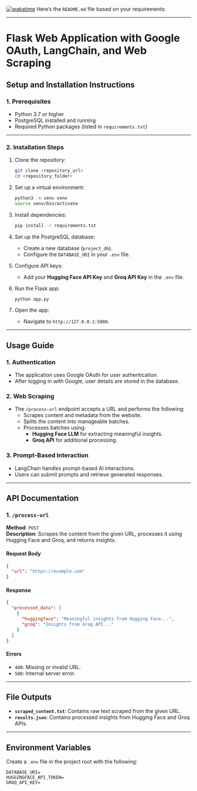 [![wakatime](https://wakatime.com/badge/github/Pallav2905-py/ideh.svg)](https://wakatime.com/badge/github/Pallav2905-py/ideh)
Here’s the `README.md` file based on your requirements:

---

# **Flask Web Application with Google OAuth, LangChain, and Web Scraping**

## **Setup and Installation Instructions**

### **1. Prerequisites**
- Python 3.7 or higher
- PostgreSQL installed and running
- Required Python packages (listed in `requirements.txt`)

---

### **2. Installation Steps**
1. Clone the repository:
   ```bash
   git clone <repository_url>
   cd <repository_folder>
   ```

2. Set up a virtual environment:
   ```bash
   python3 -m venv venv
   source venv/bin/activate
   ```

3. Install dependencies:
   ```bash
   pip install -r requirements.txt
   ```

4. Set up the PostgreSQL database:
   - Create a new database (`project_db`).
   - Configure the `DATABASE_URI` in your `.env` file.

5. Configure API keys:
   - Add your **Hugging Face API Key** and **Groq API Key** in the `.env` file.

6. Run the Flask app:
   ```bash
   python app.py
   ```

7. Open the app:
   - Navigate to `http://127.0.0.1:5000`.

---

## **Usage Guide**

### **1. Authentication**
- The application uses Google OAuth for user authentication.
- After logging in with Google, user details are stored in the database.

### **2. Web Scraping**
- The `/process-url` endpoint accepts a URL and performs the following:
  - Scrapes content and metadata from the website.
  - Splits the content into manageable batches.
  - Processes batches using:
    - **Hugging Face LLM** for extracting meaningful insights.
    - **Groq API** for additional processing.

### **3. Prompt-Based Interaction**
- LangChain handles prompt-based AI interactions.
- Users can submit prompts and retrieve generated responses.

---

## **API Documentation**

### **1. `/process-url`**
**Method**: `POST`  
**Description**: Scrapes the content from the given URL, processes it using Hugging Face and Groq, and returns insights.  

#### **Request Body**
```json
{
  "url": "https://example.com"
}
```

#### **Response**
```json
{
  "processed_data": [
    {
      "huggingface": "Meaningful insights from Hugging Face...",
      "groq": "Insights from Groq API..."
    }
  ]
}
```

#### **Errors**
- `400`: Missing or invalid URL.
- `500`: Internal server error.

---

## **File Outputs**
- **`scraped_content.txt`**: Contains raw text scraped from the given URL.
- **`results.json`**: Contains processed insights from Hugging Face and Groq APIs.

---

## **Environment Variables**
Create a `.env` file in the project root with the following:
```
DATABASE_URI=
HUGGINGFACE_API_TOKEN=
GROQ_API_KEY=
```

